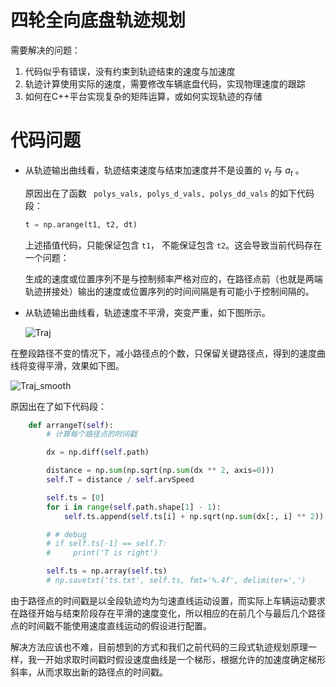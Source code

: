 # 四轮全向底盘轨迹规划

需要解决的问题：

1. 代码似乎有错误，没有约束到轨迹结束的速度与加速度
2. 轨迹计算使用实际的速度，需要修改车辆底盘代码，实现物理速度的跟踪
3. 如何在C++平台实现复杂的矩阵运算，或如何实现轨迹的存储

# 代码问题

- 从轨迹输出曲线看，轨迹结束速度与结束加速度并不是设置的 $v_t$ 与 $a_t$ 。

  原因出在了函数 ` polys_vals, polys_d_vals, polys_dd_vals` 的如下代码段：

  ```python
  t = np.arange(t1, t2, dt)
  ```

  上述插值代码，只能保证包含 `t1`， 不能保证包含 `t2`。这会导致当前代码存在一个问题：

  生成的速度或位置序列不是与控制频率严格对应的，在路径点前（也就是两端轨迹拼接处）输出的速度或位置序列的时间间隔是有可能小于控制间隔的。

- 从轨迹输出曲线看，轨迹速度不平滑，突变严重，如下图所示。

  ![Traj](F:\default\桌面\Traj.png)

在整段路径不变的情况下，减小路径点的个数，只保留关键路径点，得到的速度曲线将变得平滑，效果如下图。

![Traj_smooth](F:\default\桌面\Traj_smooth.png)

原因出在了如下代码段：

```python
    def arrangeT(self):
        # 计算每个路径点的时间戳

        dx = np.diff(self.path)

        distance = np.sum(np.sqrt(np.sum(dx ** 2, axis=0)))
        self.T = distance / self.arvSpeed

        self.ts = [0]
        for i in range(self.path.shape[1] - 1):
            self.ts.append(self.ts[i] + np.sqrt(np.sum(dx[:, i] ** 2)) / self.arvSpeed)

        # # debug
        # if self.ts[-1] == self.T:
        #     print('T is right')

        self.ts = np.array(self.ts)
        # np.savetxt('ts.txt', self.ts, fmt='%.4f', delimiter=',')
```

由于路径点的时间戳是以全段轨迹均为匀速直线运动设置，而实际上车辆运动要求在路径开始与结束阶段存在平滑的速度变化，所以相应的在前几个与最后几个路径点的时间戳不能使用速度直线运动的假设进行配置。

解决方法应该也不难，目前想到的方式和我们之前代码的三段式轨迹规划原理一样，我一开始求取时间戳时假设速度曲线是一个梯形，根据允许的加速度确定梯形斜率，从而求取出新的路径点的时间戳。